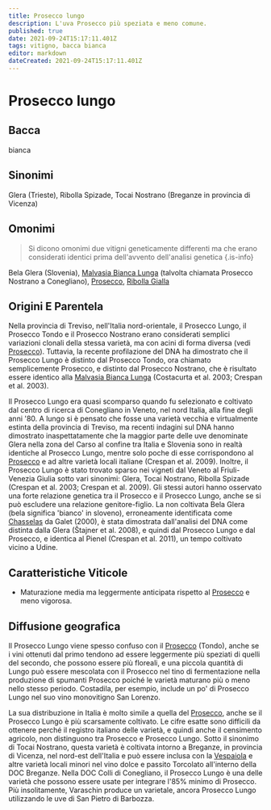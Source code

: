 ```yaml
---
title: Prosecco lungo
description: L'uva Prosecco più speziata e meno comune.
published: true
date: 2021-09-24T15:17:11.401Z
tags: vitigno, bacca bianca
editor: markdown
dateCreated: 2021-09-24T15:17:11.401Z
---
```


# Prosecco lungo

## Bacca

bianca

## Sinonimi
Glera (Trieste), Ribolla Spizade, Tocai Nostrano (Breganze in provincia di Vicenza)

## Omonimi
> Si dicono omonimi due vitigni geneticamente differenti ma che erano considerati identici prima dell'avvento dell'analisi genetica
{.is-info}

Bela Glera (Slovenia), [Malvasia Bianca Lunga](/vitigni/Italia/bacca-bianca/malvasia-bianca-lunga) (talvolta chiamata Prosecco Nostrano a Conegliano), [Prosecco](/vitigni/Italia/bacca-bianca/prosecco), [Ribolla Gialla](/vitigni/Italia/bacca-bianca/ribolla-gialla)

## Origini E Parentela

Nella provincia di Treviso, nell'Italia nord-orientale, il Prosecco Lungo, il Prosecco Tondo e il Prosecco Nostrano erano considerati semplici variazioni clonali della stessa varietà, ma con acini di forma diversa (vedi [Prosecco](/vitigni/Italia/bacca-bianca/prosecco)). Tuttavia, la recente profilazione del DNA ha dimostrato che il Prosecco Lungo è distinto dal Prosecco Tondo, ora chiamato semplicemente Prosecco, e distinto dal Prosecco Nostrano, che è risultato essere identico alla [Malvasia Bianca Lunga](/vitigni/Italia/bacca-bianca/malvasia-bianca-lunga) (Costacurta et al. 2003; Crespan et al. 2003).

Il Prosecco Lungo era quasi scomparso quando fu selezionato e coltivato dal centro di ricerca di Conegliano in Veneto, nel nord Italia, alla fine degli anni '80. A lungo si è pensato che fosse una varietà vecchia e virtualmente estinta della provincia di Treviso, ma recenti indagini sul DNA hanno dimostrato inaspettatamente che la maggior parte delle uve denominate Glera nella zona del Carso al confine tra Italia e Slovenia sono in realtà identiche al Prosecco Lungo, mentre solo poche di esse corrispondono al [Prosecco](/vitigni/Italia/bacca-bianca/prosecco) e ad altre varietà locali italiane (Crespan et al. 2009). Inoltre, il Prosecco Lungo è stato trovato sparso nei vigneti dal Veneto al Friuli-Venezia Giulia sotto vari sinonimi: Glera, Tocai Nostrano, Ribolla Spizade (Crespan et al. 2003; Crespan et al. 2009). Gli stessi autori hanno osservato una forte relazione genetica tra il Prosecco e il Prosecco Lungo, anche se si può escludere una relazione genitore-figlio. La non coltivata Bela Glera (bela significa 'bianco' in sloveno), erroneamente identificata come [Chasselas](/vitigni/Francia/bacca-bianca/chasselas) da Galet (2000), è stata dimostrata dall'analisi del DNA come distinta dalla Glera (Štajner et al. 2008), e quindi dal Prosecco Lungo e dal Prosecco, e identica al Pienel (Crespan et al. 2011), un tempo coltivato vicino a Udine.

## Caratteristiche Viticole

- Maturazione media ma leggermente anticipata rispetto al [Prosecco](/vitigni/Italia/bacca-bianca/prosecco) e meno vigorosa.

## Diffusione geografica

Il Prosecco Lungo viene spesso confuso con il [Prosecco](/vitigni/Italia/bacca-bianca/prosecco) (Tondo), anche se i vini ottenuti dal primo tendono ad essere leggermente più speziati di quelli del secondo, che possono essere più floreali, e una piccola quantità di Lungo può essere mescolata con il Prosecco nel tino di fermentazione nella produzione di spumanti Prosecco poiché le varietà maturano più o meno nello stesso periodo. Costadila, per esempio, include un po' di Prosecco Lungo nel suo vino monovitigno San Lorenzo.

La sua distribuzione in Italia è molto simile a quella del [Prosecco](/vitigni/Italia/bacca-bianca/prosecco), anche se il Prosecco Lungo è più scarsamente coltivato. Le cifre esatte sono difficili da ottenere perché il registro italiano delle varietà, e quindi anche il censimento agricolo, non distinguono tra Prosecco e Prosecco Lungo. Sotto il sinonimo di Tocai Nostrano, questa varietà è coltivata intorno a Breganze, in provincia di Vicenza, nel nord-est dell'Italia e può essere inclusa con la [Vespaiola](/vitigni/Italia/bacca-bianca/vespaiola) e altre varietà locali minori nel vino dolce e passito Torcolato all'interno della DOC Breganze. Nella DOC Colli di Conegliano, il Prosecco Lungo è una delle varietà che possono essere usate per integrare l'85% minimo di Prosecco. Più insolitamente, Varaschin produce un varietale, ancora Prosecco Lungo utilizzando le uve di San Pietro di Barbozza.